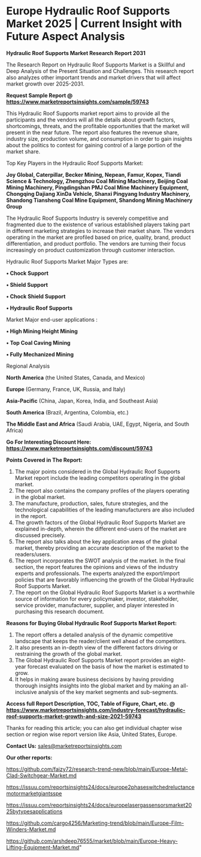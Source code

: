# Europe Hydraulic Roof Supports Market 2025 | Current Insight with Future Aspect Analysis

<strong>Hydraulic Roof Supports Market Research Report 2031</strong>

The Research Report on Hydraulic Roof Supports Market is a Skillful and Deep Analysis of the Present Situation and Challenges. This research report also analyzes other important trends and market drivers that will affect market growth over 2025-2031.

<strong>Request Sample Report @ <a href=https://www.marketreportsinsights.com/sample/59743>https://www.marketreportsinsights.com/sample/59743</a></strong>

This Hydraulic Roof Supports market report aims to provide all the participants and the vendors will all the details about growth factors, shortcomings, threats, and the profitable opportunities that the market will present in the near future. The report also features the revenue share, industry size, production volume, and consumption in order to gain insights about the politics to contest for gaining control of a large portion of the market share.

Top Key Players in the Hydraulic Roof Supports Market:

<strong>Joy Global, Caterpillar, Becker Mining, Nepean, Famur, Kopex, Tiandi Science & Technology, Zhengzhou Coal Mining Machinery, Beijing Coal Mining Machinery, Pingdingshan PMJ Coal Mine Machinery Equipment, Chongqing Dajiang XinDa Vehicle, Shanxi Pingyang Industry Machinery, Shandong Tiansheng Coal Mine Equipment, Shandong Mining Machinery Group</strong>

The Hydraulic Roof Supports Industry is severely competitive and fragmented due to the existence of various established players taking part in different marketing strategies to increase their market share. The vendors operating in the market are profiled based on price, quality, brand, product differentiation, and product portfolio. The vendors are turning their focus increasingly on product customization through customer interaction.

Hydraulic Roof Supports Market Major Types are:

<strong>• Chock Support

• Shield Support

• Chock Shield Support

• Hydraulic Roof Supports</strong>

Market Major end-user applications :

<strong>• High Mining Height Mining

• Top Coal Caving Mining

• Fully Mechanized Mining</strong>

Regional Analysis

</u><strong><b>North America</b></strong> (the United States, Canada, and Mexico)

<strong><b>Europe </b></strong>(Germany, France, UK, Russia, and Italy)

<strong><b>Asia-Pacific</b></strong> (China, Japan, Korea, India, and Southeast Asia)

<strong><b>South America</b></strong> (Brazil, Argentina, Colombia, etc.)

<strong><b>The Middle East and Africa</b></strong> (Saudi Arabia, UAE, Egypt, Nigeria, and South Africa)

<strong>Go For Interesting Discount Here: <a href=https://www.marketreportsinsights.com/discount/59743>https://www.marketreportsinsights.com/discount/59743</a></strong>

<strong>Points Covered in The Report:</strong>
<ol>
  <li>The major points considered in the Global Hydraulic Roof Supports Market report include the leading competitors operating in the global market.</li>
  <li>The report also contains the company profiles of the players operating in the global market.</li>
  <li>The manufacture, production, sales, future strategies, and the technological capabilities of the leading manufacturers are also included in the report.</li>
  <li>The growth factors of the Global Hydraulic Roof Supports Market are explained in-depth, wherein the different end-users of the market are discussed precisely.</li>
  <li>The report also talks about the key application areas of the global market, thereby providing an accurate description of the market to the readers/users.</li>
  <li>The report incorporates the SWOT analysis of the market. In the final section, the report features the opinions and views of the industry experts and professionals. The experts analyzed the export/import policies that are favorably influencing the growth of the Global Hydraulic Roof Supports Market.</li>
  <li>The report on the Global Hydraulic Roof Supports Market is a worthwhile source of information for every policymaker, investor, stakeholder, service provider, manufacturer, supplier, and player interested in purchasing this research document.</li>
</ol>
<strong>Reasons for Buying Global Hydraulic Roof Supports Market Report:</strong>

<ol>
  <li>The report offers a detailed analysis of the dynamic competitive landscape that keeps the reader/client well ahead of the competitors.</li>
  <li>It also presents an in-depth view of the different factors driving or restraining the growth of the global market.</li>
  <li>The Global Hydraulic Roof Supports Market report provides an eight-year forecast evaluated on the basis of how the market is estimated to grow.</li>
  <li>It helps in making aware business decisions by having providing thorough insights insights into the global market and by making an all-inclusive analysis of the key market segments and sub-segments.</li>
</ol>
<strong>Access full Report Description, TOC, Table of Figure, Chart, etc. @ <a href=https://www.marketreportsinsights.com/industry-forecast/hydraulic-roof-supports-market-growth-and-size-2021-59743>https://www.marketreportsinsights.com/industry-forecast/hydraulic-roof-supports-market-growth-and-size-2021-59743</a></strong>


Thanks for reading this article; you can also get individual chapter wise section or region wise report version like Asia, United States, Europe.

<strong>Contact Us:</strong>
sales@marketreportsinsights.com

<strong>Our other reports:</strong>

<a href=https://github.com/faizy72/research-trend-new/blob/main/Europe-Metal-Clad-Switchgear-Market.md>https://github.com/faizy72/research-trend-new/blob/main/Europe-Metal-Clad-Switchgear-Market.md</a>

<a href=https://issuu.com/reportsinsights24/docs/europe2phaseswitchedreluctancemotormarketgiantsspe>https://issuu.com/reportsinsights24/docs/europe2phaseswitchedreluctancemotormarketgiantsspe</a>

<a href=https://issuu.com/reportsinsights24/docs/europelasergassensorsmarket2025bytypesapplications>https://issuu.com/reportsinsights24/docs/europelasergassensorsmarket2025bytypesapplications</a>

<a href=https://github.com/cargo4256/Marketing-trend/blob/main/Europe-Film-Winders-Market.md>https://github.com/cargo4256/Marketing-trend/blob/main/Europe-Film-Winders-Market.md</a>

<a href=https://github.com/arshdeep76555/market/blob/main/Europe-Heavy-Lifting-Equipment-Market.md>https://github.com/arshdeep76555/market/blob/main/Europe-Heavy-Lifting-Equipment-Market.md</a>"
